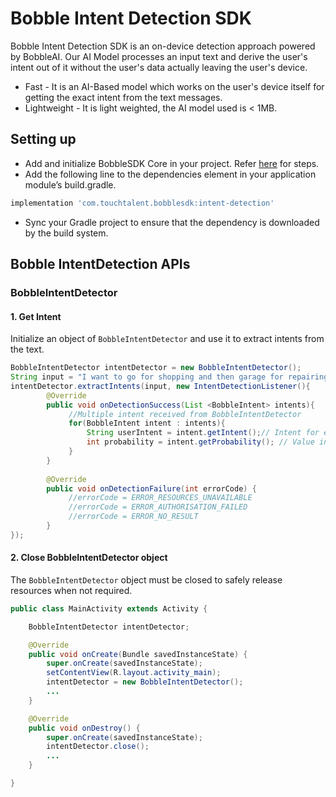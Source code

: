 # Bobble Intent Detection SDK

Bobble Intent Detection SDK is an on-device detection approach powered by BobbleAI. Our AI Model processes an input text and derive the user's intent out of it without the user's data actually leaving the user's device.

* Fast - It is an AI-Based model which works on the user's device itself for getting the exact intent from the text messages.
* Lightweight - It is light weighted, the AI model used is < 1MB.

## Setting up

* Add and initialize BobbleSDK Core in your project. Refer [here](readme_core.md) for steps.
* Add the following line to the dependencies element in your application module’s build.gradle.

```groovy
implementation 'com.touchtalent.bobblesdk:intent-detection'
```

* Sync your Gradle project to ensure that the dependency is downloaded by the build system.

## Bobble IntentDetection APIs

### BobbleIntentDetector

#### 1. Get Intent

Initialize an object of  `BobbleIntentDetector` and use it to extract intents from the text.

```java
BobbleIntentDetector intentDetector = new BobbleIntentDetector();
String input = "I want to go for shopping and then garage for repairing my car";
intentDetector.extractIntents(input, new IntentDetectionListener(){
        @Override
        public void onDetectionSuccess(List <BobbleIntent> intents){
             //Multiple intent received from BobbleIntentDetector
             for(BobbleIntent intent : intents){
                 String userIntent = intent.getIntent();// Intent for e.g - SHOPPING, LOAN, FOOD, etc
                 int probability = intent.getProbability(); // Value in the range 0-100 
             }
        }
                    
        @Override
        public void onDetectionFailure(int errorCode) {
             //errorCode = ERROR_RESOURCES_UNAVAILABLE
             //errorCode = ERROR_AUTHORISATION_FAILED
             //errorCode = ERROR_NO_RESULT
        }
});
```

#### 2. Close BobbleIntentDetector object

The `BobbleIntentDetector` object must be closed to safely release resources when not required.

```java
public class MainActivity extends Activity {

    BobbleIntentDetector intentDetector;

    @Override
    public void onCreate(Bundle savedInstanceState) {
        super.onCreate(savedInstanceState);
        setContentView(R.layout.activity_main);
        intentDetector = new BobbleIntentDetector();
        ...
    }

    @Override
    public void onDestroy() {
        super.onCreate(savedInstanceState);
        intentDetector.close();
        ...
    }

}
```